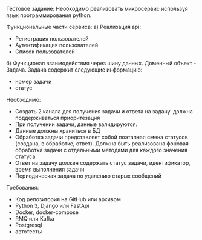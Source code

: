 Тестовое задание: 
Необходимо реализовать микросервис используя язык программирования python. 

Функциональные части сервиса: 
a) Реализация api: 
- Регистрация пользователей
- Аутентификация пользователей
- Список пользователей

б) Функционал взаимодействия через шину данных. 
Доменный объект - Задача. 
Задача содержит следующие информацию: 
- номер задачи
- статус

Необходимо: 
- Создать 2 канала для получения задачи и ответа на задачу. должна поддерживаться приоритезация
- При получении задачи, данные валидируются. 
- Данные должны храниться в БД 
- Обработка задачи представляет собой поэтапная смена статусов (создана, в обработке, ответ). Должна быть реализована фоновая обработка задачи с отдельными методами для каждого значения статуса 
- Ответ на задачу должен содержать статус задачи, идентификатор, время выполнения задачи 
- Периодическая задача по удалению старых сообщений 

Требования: 
- Код репозитория на GitHub или архивом
- Python 3, Django или FastApi 
- Docker, docker-compose 
- RMQ или Kafka 
- Postgresql 
- автотесты